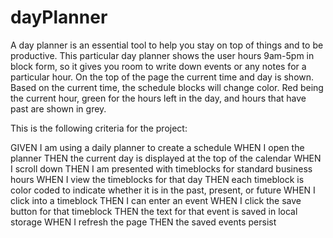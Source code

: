 # dayPlanner

A day planner is an essential tool to help you stay on top of things and to be productive. This particular day planner shows the user hours 9am-5pm in block form, so it gives you room to write down events or any notes for a particular hour. On the top of the page the current time and day is shown. Based on the current time, the schedule blocks will change color. Red being the current hour, green for the hours left in the day, and hours that have past are shown in grey.

This is the following criteria for the project:

GIVEN I am using a daily planner to create a schedule
WHEN I open the planner
THEN the current day is displayed at the top of the calendar
WHEN I scroll down
THEN I am presented with timeblocks for standard business hours
WHEN I view the timeblocks for that day
THEN each timeblock is color coded to indicate whether it is in the past, present, or future
WHEN I click into a timeblock
THEN I can enter an event
WHEN I click the save button for that timeblock
THEN the text for that event is saved in local storage
WHEN I refresh the page
THEN the saved events persist

